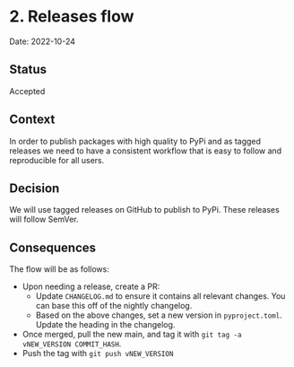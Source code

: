 # 2. Releases flow

Date: 2022-10-24

## Status

Accepted

## Context

In order to publish packages with high quality to PyPi and as tagged releases we need to have a consistent workflow that
is easy to follow and reproducible for all users.

## Decision

We will use tagged releases on GitHub to publish to PyPi. These releases will follow SemVer.

## Consequences

The flow will be as follows:

* Upon needing a release, create a PR:
  * Update `CHANGELOG.md` to ensure it contains all relevant changes. You can base this off of the nightly changelog.
  * Based on the above changes, set a new version in `pyproject.toml`. Update the heading in the changelog.
* Once merged, pull the new main, and tag it with `git tag -a vNEW_VERSION COMMIT_HASH`.
* Push the tag with `git push vNEW_VERSION`

